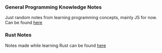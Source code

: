 ### General Programming Knowledge Notes

Just random notes from learning programming concepts, mainly JS for now.
Can be found [here]('./../Notes/notes.md')

### Rust Notes

Notes made while learning Rust can be found [here]('./../first_rust/notes.md)
